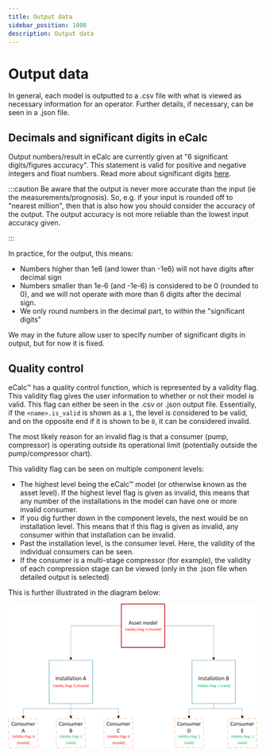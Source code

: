 ```yaml
---
title: Output data
sidebar_position: 1000
description: Output data
---
```


# Output data

In general, each model is outputted to a .csv file with what is viewed as necessary information for an operator.
Further details, if necessary, can be seen in a .json file.

## Decimals and significant digits in eCalc

Output numbers/result in eCalc are currently given at "6 significant digits/figures accuracy". This statement is valid
for positive and negative integers and float numbers. Read more about significant digits [here](https://en.wikipedia.org/wiki/Significant_figures).

:::caution
Be aware that the output is never more accurate than the input (ie the measurements/prognosis). So, e.g. if your input
is rounded off to "nearest million", then that is also how you should consider the accuracy of the output. The output accuracy
is not more reliable than the lowest input accuracy given.

:::

In practice, for the output, this means:

* Numbers higher than 1e6 (and lower than -1e6) will not have digits after decimal sign
* Numbers smaller than 1e-6 (and -1e-6) is considered to be 0 (rounded to 0), and we will
not operate with more than 6 digits after the decimal sign.
* We only round numbers in the decimal part, to within the "significant digits"

We may in the future allow user to specify number of significant digits in output, but for now it is fixed.


## Quality control

eCalc™ has a quality control function, which is represented by a validity flag. This validity flag gives the user information to whether or not their model is valid.
This flag can either be seen in the .csv or .json output file.
Essentially, if the `<name>.is_valid` is shown as a `1`, the level is considered to be valid, and on the opposite end if it is shown to be `0`, it can be considered invalid.

The most likely reason for an invalid flag is that a consumer (pump, compressor) is operating outside its operational limit (potentially outside the pump/compressor chart).

This validity flag can be seen on multiple component levels:

- The highest level being the eCalc™ model (or otherwise known as the asset level). If the highest level flag is given as invalid, this means that any number of the installations in the model can have one or more invalid consumer.
- If you dig further down in the component levels, the next would be on installation level. This means that if this flag is given as invalid, any consumer within that installation can be invalid.
- Past the installation level, is the consumer level. Here, the validity of the individual consumers can be seen.
- If the consumer is a multi-stage compressor (for example), the validity of each compression stage can be viewed (only in the .json file when detailed output is selected)

This is further illustrated in the diagram below:

![Validity flag example](validity_flag_example.png)
